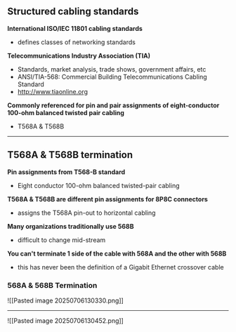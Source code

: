 ## Structured cabling standards
**International ISO/IEC 11801 cabling standards**
- defines classes of networking standards 

**Telecommunications Industry Association (TIA)**
- Standards, market analysis, trade shows, government affairs, etc
- ANSI/TIA-568: Commercial Building Telecommunications Cabling Standard 
- http://www.tiaonline.org

**Commonly referenced for pin and pair assignments of eight-conductor 100-ohm balanced twisted pair cabling**
- T568A & T568B
---
## T568A & T568B termination
**Pin assignments from T568-B standard**
- Eight conductor 100-ohm balanced twisted-pair cabling 

**T568A & T568B are different pin assignments for 8P8C connectors**
- assigns the T568A pin-out to horizontal cabling 

**Many organizations traditionally use 568B**
- difficult to change mid-stream 

**You can't terminate 1 side of the cable with 568A and the other with 568B**
- this has never been the definition of a Gigabit Ethernet crossover cable 
### 568A & 568B Termination 
![[Pasted image 20250706130330.png]]

---
![[Pasted image 20250706130452.png]]
